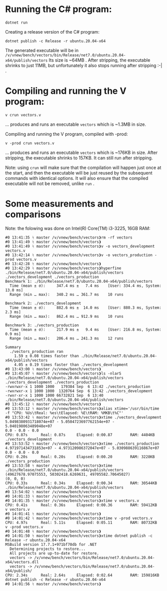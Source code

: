 Running the C# program:
====================================
```
dotnet run
```

Creating a release version of the C# program:
```
dotnet publish -c Release -r ubuntu.20.04-x64
```

The generated executable will be in
`/v/vnew/bench/vectors/bin/Release/net7.0/ubuntu.20.04-x64/publish/vectors`
Its size is ~64MB . After stripping, the executable shrinks to just 11MB,
but unfortunately it also stops running after stripping :-| .

Compiling and running the V program:
====================================
```
v crun vectors.v
```
... produces and runs an executable `vectors` which is ~1.3MB in size.


Compiling and running the V program, compiled with -prod:
```
v -prod crun vectors.v
```
... produces and runs an executable `vectors` which is ~176KB in size.
After stripping, the executable shrinks to 157KB. It can still run after
stripping.


Note: using `crun` will make sure that the compilation will happen just
once at the start, and then the executable will be just reused by the
subsequent commands with identical options. It will also ensure that
the compiled executable will not be removed, unlike `run` .


Some measurements and comparisons
====================================
Note: the folowing was done on Intel(R) Core(TM) i3-3225, 16GB RAM:
```
#0 13:41:35 ᛋ master /v/vnew/bench/vectors❱rm -rf vectors
#0 13:41:49 ᛋ master /v/vnew/bench/vectors❱
#0 13:41:49 ᛋ master /v/vnew/bench/vectors❱v -o vectors_development vectors.v 
#0 13:42:14 ᛋ master /v/vnew/bench/vectors❱v -o vectors_production -prod vectors.v 
#0 13:42:28 ᛋ master /v/vnew/bench/vectors❱
#0 13:42:29 ᛋ master /v/vnew/bench/vectors❱hyperfine ./bin/Release/net7.0/ubuntu.20.04-x64/publish/vectors ./vectors_development ./vectors_production
Benchmark 1: ./bin/Release/net7.0/ubuntu.20.04-x64/publish/vectors
  Time (mean ± σ):     347.4 ms ±   7.4 ms    [User: 334.4 ms, System: 13.0 ms]
  Range (min … max):   340.2 ms … 361.7 ms    10 runs
 
Benchmark 2: ./vectors_development
  Time (mean ± σ):     882.6 ms ±  14.0 ms    [User: 880.3 ms, System: 2.3 ms]
  Range (min … max):   862.4 ms … 912.9 ms    10 runs
 
Benchmark 3: ./vectors_production
  Time (mean ± σ):     217.9 ms ±   9.4 ms    [User: 216.8 ms, System: 0.9 ms]
  Range (min … max):   206.4 ms … 241.3 ms    12 runs
 
Summary
  ./vectors_production ran
    1.59 ± 0.08 times faster than ./bin/Release/net7.0/ubuntu.20.04-x64/publish/vectors
    4.05 ± 0.19 times faster than ./vectors_development
#0 13:43:00 ᛋ master /v/vnew/bench/vectors❱
#0 13:45:07 ᛋ master /v/vnew/bench/vectors❱ls -nlarS ./bin/Release/net7.0/ubuntu.20.04-x64/publish/vectors ./vectors_development ./vectors_production
-rwxrwxr-x 1 1000 1000   179384 Sep  6 13:42 ./vectors_production
-rwxrwxr-x 1 1000 1000  1320764 Sep  6 13:42 ./vectors_development
-rwxr-xr-x 1 1000 1000 66732821 Sep  6 13:40 ./bin/Release/net7.0/ubuntu.20.04-x64/publish/vectors
#0 13:45:12 ᛋ master /v/vnew/bench/vectors❱
#0 13:53:12 ᛋ master /v/vnew/bench/vectors❱alias xtime='/usr/bin/time -f "CPU: %Us\tReal: %es\tElapsed: %E\tRAM: %MKB\t%C"' 
#0 13:53:42 ᛋ master /v/vnew/bench/vectors❱xtime ./vectors_development 
5.0498380931718074e+07 - 5.0504723697762154e+07 - 5.040198063489048e+07
0.0 - 0.0 - 0.0
CPU: 0.87s      Real: 0.87s     Elapsed: 0:00.87        RAM: 4404KB     ./vectors_development
#0 13:53:52 ᛋ master /v/vnew/bench/vectors❱xtime ./vectors_production
4.971971434731853e+07 - 4.973120986372047e+07 - 5.030988639116867e+07
0.0 - 0.0 - 0.0
CPU: 0.20s      Real: 0.20s     Elapsed: 0:00.20        RAM: 3228KB     ./vectors_production
#0 13:53:58 ᛋ master /v/vnew/bench/vectors❱xtime ./bin/Release/net7.0/ubuntu.20.04-x64/publish/vectors
(49627678.97075553, 50302418.6269631, 49705582.70645027)
(0, 0, 0)
CPU: 0.33s      Real: 0.34s     Elapsed: 0:00.34        RAM: 30544KB    ./bin/Release/net7.0/ubuntu.20.04-x64/publish/vectors
#0 13:54:02 ᛋ master /v/vnew/bench/vectors❱
#0 14:01:33 ᛋ master /v/vnew/bench/vectors❱
#0 14:01:35 ᛋ master /v/vnew/bench/vectors❱xtime v vectors.v 
CPU: 0.41s      Real: 0.36s     Elapsed: 0:00.36        RAM: 59412KB    v vectors.v
#0 14:01:41 ᛋ master /v/vnew/bench/vectors❱
#0 14:01:42 ᛋ master /v/vnew/bench/vectors❱xtime v -prod vectors.v 
CPU: 4.97s      Real: 5.11s     Elapsed: 0:05.11        RAM: 80732KB    v -prod vectors.v
#0 14:01:48 ᛋ master /v/vnew/bench/vectors❱
#0 14:01:50 ᛋ master /v/vnew/bench/vectors❱xtime dotnet publish -c Release -r ubuntu.20.04-x64
MSBuild version 17.7.1+971bf70db for .NET
  Determining projects to restore...
  All projects are up-to-date for restore.
  vectors -> /v/vnew/bench/vectors/bin/Release/net7.0/ubuntu.20.04-x64/vectors.dll
  vectors -> /v/vnew/bench/vectors/bin/Release/net7.0/ubuntu.20.04-x64/publish/
CPU: 2.34s      Real: 2.64s     Elapsed: 0:02.64        RAM: 159816KB   dotnet publish -c Release -r ubuntu.20.04-x64
#0 14:01:56 ᛋ master /v/vnew/bench/vectors❱
```
